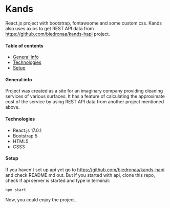 # Kands
React.js project with bootstrap, fontawsome and some custom css. Kands also uses axios to get REST API data from https://github.com/biedronaa/kands-hapi project.

#### Table of contents
* [General info](#general-info)
* [Technologies](#technologies)
* [Setup](#setup)

#### General info
Project was created as a site for an imaginary company providing cleaning services of various surfaces. It has a feature of calculating the approximate cost of the service by using REST API data from another project mentioned above.

#### Technologies
* React.js 17.0.1
* Bootstrap 5
* HTML5
* CSS3

#### Setup 
If you haven't set up api yet go to https://github.com/biedronaa/kands-hapi and check README.md out.
But if you started with api, clone this repo, check if api server is started and type in terminal:
```JavaScript
npm start
```
Now, you could enjoy the project.

